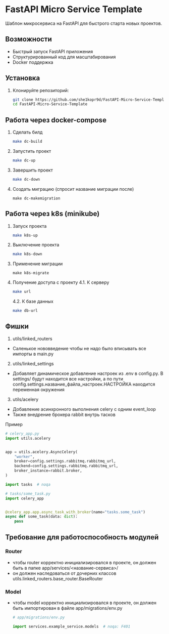 # FastAPI Micro Service Template

Шаблон микросервиса на FastAPI для быстрого старта новых проектов.

## Возможности

- Быстрый запуск FastAPI приложения
- Структурированный код для масштабирования
- Docker поддержка

## Установка

1. Клонируйте репозиторий:
   ```bash
   git clone https://github.com/she1kopr9d/FastAPI-Micro-Service-Template.git
   cd FastAPI-Micro-Service-Template
   ```

## Работа через docker-compose

1. Сделать билд
   ```bash
   make dc-build
   ```

2. Запустить проект
   ```bash
   make dc-up
   ```

3. Завершить проект
   ```bash
   make dc-down
   ```

4. Создать миграцию (спросит название миграции после)
   ```
   make dc-makemigration
   ```

## Работа через k8s (minikube)

1. Запуск проекта
   ```bash
   make k8s-up
   ```

2. Выключение проекта
   ```bash
   make k8s-down
   ```

3. Применение миграции
   ```
   make k8s-migrate
   ```

4. Получение доступа с проекту
   4.1. К серверу
      ```bash
      make url
      ```
   4.2. К базе данных
      ```bash
      make db-url
      ```


## Фишки

1. utils/linked_routers

- Саленькое нововведение чтобы не надо было вписывать все импорты в main.py

2. utils/linked_settings

- Добавляет динамическое добавление настроек из .env в config.py. В settings/ будут находится все настройки, а по пути config.settings.название_файла_настроек.НАСТРОЙКА находится переменная окружения

3. utils/acelery

- Добавление асинхронного выполнения celery с одним event_loop
- Также внедрение брокера rabbit внутрь тасков

Пример

```python
# celery_app.py
import utils.acelery


app = utils.acelery.AsyncCelery(
    "worker",
    broker=config.settings.rabbitmq.rabbitmq_url,
    backend=config.settings.rabbitmq.rabbitmq_url,
    broker_instance=rabbit.broker,
)

import tasks  # noqa
```

```python
# tasks/some_task.py
import celery_app


@celery_app.app.async_task_with_broker(name="tasks.some_task")
async def some_task(data: dict):
    pass
```

## Требование для работоспособность модулей

### Router

- чтобы router корректно инициализировался в проекте, он должен быть в папке app/services/<название-сервиса>/
- он должен наследоваться от дочерних классов utils.linked_routers.base_router.BaseRouter

### Model

- чтобы model корректно инициализировался в проекте, он должен быть импортирован в файле app/migrations/env.py

   ```python
   # app/migrations/env.py

   import services.example_service.models  # noqa: F401
   ```
